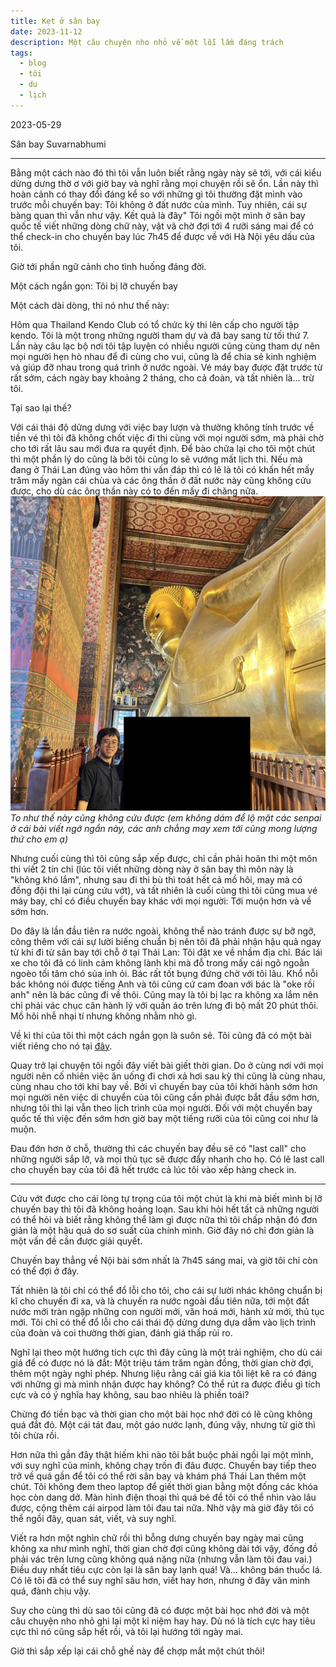 ```yaml
---
title: Kẹt ở sân bay
date: 2023-11-12
description: Một câu chuyện nho nhỏ về một lỗi lầm đáng trách
tags:
  - blog
  - tôi
  - du
  - lịch
---
```

2023-05-29

Sân bay Suvarnabhumi
***
Bằng một cách nào đó thì tôi vẫn luôn biết rằng ngày này sẽ tới, với cái kiểu dửng dưng thờ ơ với giờ bay và nghĩ rằng mọi chuyện rồi sẽ ổn. Lần này thì hoàn cảnh có thay đổi đáng kể so với những gì tôi thường đặt mình vào trước mỗi chuyến bay: Tôi không ở đất nước của mình. Tuy nhiên, cái sự bàng quan thì vẫn như vậy. Kết quả là đây" Tôi ngồi một mình ở sân bay quốc tế viết những dòng chữ này, vật vã chờ đợi tới 4 rưỡi sáng mai để có thể check-in cho chuyến bay lúc 7h45 để được về với Hà Nội yêu dấu của tôi. 

Giờ tới phần ngữ cảnh cho tình huống đáng đời. 

Một cách ngắn gọn: Tôi bị lỡ chuyến bay

Một cách dài dòng, thì nó như thế này:

Hôm qua Thailand Kendo Club có tổ chức kỳ thi lên cấp cho người tập kendo. Tôi là một trong những người tham dự và đã bay sang từ tối thứ 7. Lần này câu lạc bộ nơi tôi tập luyện có nhiều người cũng cùng tham dự nên mọi người hẹn hò nhau để đi cùng cho vui, cũng là để chia sẻ kinh nghiệm và giúp đỡ nhau trong quá trình ở nước ngoài. Vé máy bay được đặt trước từ rất sớm, cách ngày bay khoảng 2 tháng, cho cả đoàn, và tất nhiên là... trừ tôi.

Tại sao lại thế? 

Với cái thái độ dửng dưng với việc bay lượn và thường không tính trước về tiền vé thì tôi đã không chốt việc đi thi cùng với mọi người sớm, mà phải chờ cho tới rất lâu sau mới đưa ra quyết định. Để bào chữa lại cho tôi một chút thì một phần lý do cũng là bởi tôi cũng lo sẽ vướng mất lịch thi. Nếu mà đang ở Thái Lan đúng vào hôm thi vấn đáp thì có lẽ là tôi có khấn hết mấy trăm mấy ngàn cái chùa và các ông thần ở đất nước này cũng không cứu được, cho dù các ông thần này có to đến mấy đi chăng nữa. ![to như thế này cũng không cứu được (em không dám để lộ mặt các senpai ở cái bài viết ngớ ngẩn này, các anh xem tới cũng mong lượng thứ ạ](./tuong-to-o-thailand.jpg)*To như thế này cũng không cứu được (em không dám để lộ mặt các senpai ở cái bài viết ngớ ngẩn này, các anh chẳng may xem tới cũng mong lượng thứ cho em ạ)*

Nhưng cuối cùng thì tôi cũng sắp xếp được, chỉ cần phải hoãn thi một môn thi viết 2 tín chỉ (lúc tôi viết những dòng này ở sân bay thì môn này là "không khó lắm", nhưng sau đi thi bù thì toát hết cả mồ hôi, may mà có đồng đội thi lại cùng cứu vớt), và tất nhiên là cuối cùng thì tôi cũng mua vé máy bay, chỉ có điều chuyến bay khác với mọi người: Tới muộn hơn và về sớm hơn.

Do đây là lần đầu tiên ra nước ngoài, không thể nào tránh được sự bỡ ngỡ, công thêm với cái sự lười biếng chuẩn bị nên tôi đã phải nhận hậu quả ngay từ khi đi từ sân bay tới chỗ ở tại Thái Lan: Tôi đặt xe về nhầm địa chỉ. Bác lái xe cho tôi đã có linh cảm không lành khi mà đỗ trong mấy cái ngõ ngoằn ngoèo tối tăm chó sủa inh ỏi. Bác rất tốt bụng đứng chờ với tôi lâu. Khổ nỗi bác không nói được tiếng Anh và tôi cũng cứ cam đoan với bác là "oke rồi anh" nên là bác cũng đi về thôi. Cũng may là tôi bị lạc ra không xa lắm nên chỉ phải vác chục cân hành lý với quần áo trên lưng đi bộ mất 20 phút thôi. Mồ hôi nhễ nhại tí nhưng không nhằm nhò gì. 

Về kì thi của tôi thì một cách ngắn gọn là suôn sẻ. Tôi cũng đã có một bài viết riêng cho nó tại [đây](https://longieee.web.app/kendo/nhat-ky-kendo-2023-06-03/).

Quay trở lại chuyện tôi ngồi đây viết bài giết thời gian. Do ở cùng nơi với mọi người nên cố nhiên việc ăn uống đi chơi xả hơi sau kỳ thi cũng là cùng nhau, cùng nhau cho tới khi bay về. Bởi vì chuyến bay của tôi khởi hành sớm hơn mọi người nên việc di chuyển của tôi cũng cần phải được bắt đầu sớm hơn, nhưng tôi thì lại vẫn theo lịch trình của mọi người. Đối với một chuyến bay quốc tế thì việc đến sớm hơn giờ bay một tiếng rưỡi của tôi cũng coi như là muộn.

Đau đớn hơn ở chỗ, thường thì các chuyến bay đều sẽ có "last call" cho những người sắp lỡ, và mọi thủ tục sẽ được đẩy nhanh cho họ. Có lẽ last call cho chuyến bay của tôi đã hết trước cả lúc tôi vào xếp hàng check in. 

***

Cứu vớt được cho cái lòng tự trọng của tôi một chút là khi mà biết mình bị lỡ chuyến bay thì tôi đã không hoảng loạn. Sau khi hỏi hết tất cả những người có thể hỏi và biết rằng không thể làm gì được nữa thì tôi chấp nhận đó đơn giản là một hậu quả do sơ suất của chính mình. Giờ đây nó chỉ đơn giản là một vấn đề cần được giải quyết.

Chuyến bay thẳng về Nội bài sớm nhất là 7h45 sáng mai, và giờ tôi chỉ còn có thể đợi ở đây.

Tất nhiên là tôi chỉ có thể đổ lỗi cho tôi, cho cái sự lười nhác không chuẩn bị kĩ cho chuyến đi xa, và là chuyến ra nước ngoài đầu tiên nữa, tới một đất nước mới tràn ngập những con người mới, văn hoá mới, hành xử mới, thủ tục mới. Tôi chỉ có thể đổ lỗi cho cái thái độ dửng dưng dựa dẫm vào lịch trình của đoàn và coi thường thời gian, đánh giá thấp rủi ro. 

Nghĩ lại theo một hướng tích cực thì đây cũng là một trải nghiệm, cho dù cái giá để có được nó là đắt: Một triệu tám trăm ngàn đồng, thời gian chờ đợi, thêm một ngày nghỉ phép. Nhưng liệu rằng cái giá kia tôi liệt kê ra có đáng với những gì mà mình nhận được hay không? Có thể rút ra được điều gì tích cực và có ý nghĩa hay không, sau bao nhiêu là phiền toái?

Chừng đó tiền bạc và thời gian cho một bài học nhớ đời có lẽ cũng không quá đắt đỏ. Một cái tát đau, một gáo nước lạnh, đúng vậy, nhưng từ giờ thì tôi chừa rồi.

Hơn nữa thì gần đây thật hiếm khi nào tôi bắt buộc phải ngồi lại một mình, với suy nghĩ của mình, không chạy trốn đi đâu được. Chuyến bay tiếp theo trở về quá gần để tôi có thể rời sân bay và khám phá Thái Lan thêm một chút. Tôi không đem theo laptop để giết thời gian bằng một đống các khóa học còn dang dở. Màn hình điện thoại thì quá bé để tôi có thể nhìn vào lâu được, cộng thêm cái airpod làm tôi đau tai nữa. Nhờ vậy mà giờ đây tôi có thể ngồi đây, quan sát, viết, và suy nghĩ.

Viết ra hơn một nghìn chữ rồi thì bỗng dưng chuyến bay ngày mai cũng không xa như mình nghĩ, thời gian chờ đợi cũng không dài tới vậy, đống đồ phải vác trên lưng cũng không quá nặng nữa (nhưng vẫn làm tôi đau vai.) Điều duy nhất tiêu cực còn lại là sân bay lạnh quá! Và... không bán thuốc lá. Có lẽ tôi đã có thể suy nghĩ sâu hơn, viết hay hơn, nhưng ở đây văn minh quá, đành chịu vậy.

Suy cho cùng thì dù sao tôi cũng đã có được một bài học nhớ đời và một câu chuyện nho nhỏ ghi lại một kỉ niệm hay hay. Dù nó là tích cực hay tiêu cực thì nó cũng sắp hết rồi, và tôi lại hướng tới ngày mai. 

Giờ thì sắp xếp lại cái chỗ ghế này để chợp mắt một chút thôi!
